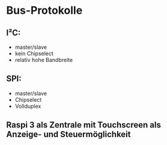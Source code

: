 # Bus-Protokolle

## I²C:

- master/slave
- kein Chipselect
- relativ hohe Bandbreite


## SPI:

- master/slave
- Chipselect
- Vollduplex

## Raspi 3 als Zentrale mit Touchscreen als Anzeige- und Steuermöglichkeit
